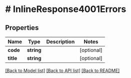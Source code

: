 # # InlineResponse4001Errors

## Properties

Name | Type | Description | Notes
------------ | ------------- | ------------- | -------------
**code** | **string** |  | [optional]
**title** | **string** |  | [optional]

[[Back to Model list]](../../README.md#models) [[Back to API list]](../../README.md#endpoints) [[Back to README]](../../README.md)

